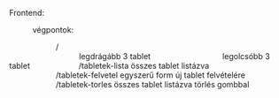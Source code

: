 Frontend:

      végpontok:

            /\
                  legdrágább 3 tablet
                  legolcsóbb 3 tablet
            /tabletek-lista
                  összes tablet listázva
            /tabletek-felvetel
                  egyszerű form új tablet felvételére
            /tabletek-torles
                  összes tablet listázva törlés gombbal
